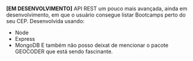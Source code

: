 **[EM DESENVOLVIMENTO]**
API REST um pouco mais avançada, ainda em desenvolvimento, em que o usuário consegue listar Bootcamps perto do seu CEP.
Desenvolvida usando:
- Node
- Express
- MongoDB
E também não posso deixat de mencionar o pacote GEOCODER que está sendo fascinante.
